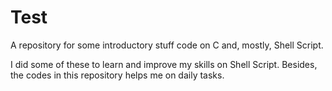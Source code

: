# Test
A repository for some introductory stuff code on C and, mostly, Shell Script.

I did some of these to learn and improve my skills on Shell Script.
Besides, the codes in this repository helps me on daily tasks.
